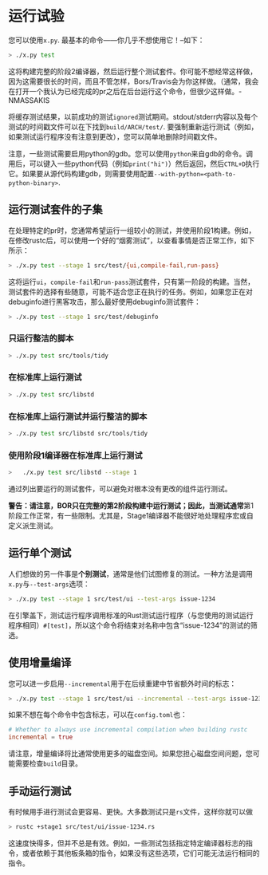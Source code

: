 # 运行试验

您可以使用`x.py`. 最基本的命令——你几乎不想使用它！–如下：

```bash
> ./x.py test
```

这将构建完整的阶段2编译器，然后运行整个测试套件。你可能不想经常这样做，因为这需要很长的时间，而且不管怎样，Bors/Travis会为你这样做。（通常，我会在打开一个我认为已经完成的pr之后在后台运行这个命令，但很少这样做。- NMASSAKIS

将缓存测试结果，以前成功的测试`ignored`测试期间。stdout/stderr内容以及每个测试的时间戳文件可以在下找到`build/ARCH/test/`. 要强制重新运行测试（例如，如果测试运行程序没有注意到更改），您可以简单地删除时间戳文件。

注意，一些测试需要启用python的gdb。您可以使用`python`来自gdb的命令。调用后，可以键入一些python代码（例如`print("hi")`）然后返回，然后`CTRL+D`执行它。如果要从源代码构建gdb，则需要使用配置`--with-python=<path-to-python-binary>`.

## 运行测试套件的子集

在处理特定的pr时，您通常希望运行一组较小的测试，并使用阶段1构建。例如，在修改rustc后，可以使用一个好的“烟雾测试”，以查看事情是否正常工作，如下所示：

```bash
> ./x.py test --stage 1 src/test/{ui,compile-fail,run-pass}
```

这将运行`ui`，`compile-fail`和`run-pass`测试套件，只有第一阶段的构建。当然，测试套件的选择有些随意，可能不适合您正在执行的任务。例如，如果您正在对debuginfo进行黑客攻击，那么最好使用debuginfo测试套件：

```bash
> ./x.py test --stage 1 src/test/debuginfo
```

### 只运行整洁的脚本

```bash
> ./x.py test src/tools/tidy
```

### 在标准库上运行测试

```bash
> ./x.py test src/libstd
```

### 在标准库上运行测试并运行整洁的脚本

```bash
> ./x.py test src/libstd src/tools/tidy
```

### 使用阶段1编译器在标准库上运行测试

```bash
>   ./x.py test src/libstd --stage 1
```

通过列出要运行的测试套件，可以避免对根本没有更改的组件运行测试。

**警告：**请注意，BOR只在完整的第2阶段构建中运行测试；因此，当测试**通常**第1阶段工作正常，有一些限制。尤其是，Stage1编译器不能很好地处理程序宏或自定义派生测试。

## 运行单个测试

人们想做的另一件事是**个别测试**，通常是他们试图修复的测试。一种方法是调用`x.py`与`--test-args`选项：

```bash
> ./x.py test --stage 1 src/test/ui --test-args issue-1234
```

在引擎盖下，测试运行程序调用标准的Rust测试运行程序（与您使用的测试运行程序相同）`#[test]`，所以这个命令将结束对名称中包含“issue-1234”的测试的筛选。

## 使用增量编译

您可以进一步启用`--incremental`用于在后续重建中节省额外时间的标志：

```bash
> ./x.py test --stage 1 src/test/ui --incremental --test-args issue-1234
```

如果不想在每个命令中包含标志，可以在`config.toml`也：

```toml
# Whether to always use incremental compilation when building rustc
incremental = true
```

请注意，增量编译将比通常使用更多的磁盘空间。如果您担心磁盘空间问题，您可能需要检查`build`目录。

## 手动运行测试

有时候用手进行测试会更容易、更快。大多数测试只是`rs`文件，这样你就可以做

```bash
> rustc +stage1 src/test/ui/issue-1234.rs
```

这速度快得多，但并不总是有效。例如，一些测试包括指定特定编译器标志的指令，或者依赖于其他板条箱的指令，如果没有这些选项，它们可能无法运行相同的指令。
